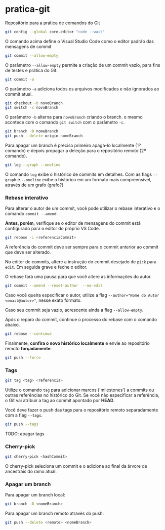 # pratica-git
Repositório para a prática de comandos do Git

~~~bash
git config --global core.editor "code --wait"
~~~

O comando acima define o Visual Studio Code como o editor padrão das mensagens de commit

~~~bash
git commit --allow-empty
~~~

O parâmetro `--allow-empty` permite a criação de um commit vazio, para fins de testes e prática do Git.

~~~bash
git commit -a 
~~~

O parâmetro `-a` adiciona todos os arquivos modificados e não ignorados ao commit atual.

~~~bash
git checkout -b novoBranch
git switch -c novoBranch
~~~

O parâmetro `-b` alterna para `novoBranch` criando o branch. o mesmo acontece com o comando `git switch` com o parâmetro `-c`.

~~~bash
git branch -D nomeBranch
git push --delete origin nomeBranch
~~~

Para apagar um branch é preciso primeiro apagá-lo localmente (1º comando) e depois propagar a deleção para o repositório remoto (2º comando).

~~~bash
git log --graph --oneline
~~~

O comando `log` exibe o histórico de commits em detalhes. Com as flags `--graph` e `--oneline` exibe o histórico em um formato mais compreensível, através de um grafo (grafo?)

### Rebase interativo

Para alterar o autor de um commit, você pode utilizar o rebase interativo e o comando `commit --amend`.

**Antes, porém**, verifique se o editor de mensagens do commit está configurado para o editor do próprio VS Code.

~~~bash
git rebase -i <referenciaCommit>
~~~

A referência do commit deve ser sempre para o commit anterior ao commit que deve ser alterado.

No editor de commits, altere a instrução do commit desejado de `pick` para `edit`. Em seguida grave e feche o editor.

O rebase fará uma pausa para que você altere as informações do autor.

~~~bash
git commit --amend --reset-author  --no-edit
~~~

Caso você queira especificar o autor, utilize a flag `--author="Nome do Autor <email@autor>"`, nesse exato formato.

Caso seu commit seja vazio, acrescente ainda a flag `--allow-empty`.

Após o reparo do commit, continue o processo do rebase com o comando abaixo.

~~~bash
git rebase --continue
~~~

Finalmente, **confira o novo histórico localmente** e envie ao repositório remoto **forçadamente**.

~~~bash
git push --force
~~~

### Tags

~~~bash
git tag <tag> <referencia>
~~~

Utilize o comando `tag` para adicionar marcos ('milestones') a commits ou outras referências no histórico do Git. Se você não especificar a referência, o Git vai atribuir a tag ao commit apontado por **HEAD**.

Você deve fazer o push das tags para o repositório remoto separadamente com a flag `--tags`.

~~~bash
git push --tags 
~~~

TODO: apagar tags

### Cherry-pick

~~~bash
git cherry-pick <hashCommit>
~~~

O cherry-pick seleciona um commit e o adiciona ao final da árvore de ancestrais do ramo atual.

### Apagar um branch

Para apagar um branch local:

~~~bash
git branch -D <nomeBranch>
~~~

Para apagar um branch remoto através do push:

~~~bash
git push --delete <remote> <nomeBranch>
~~~
